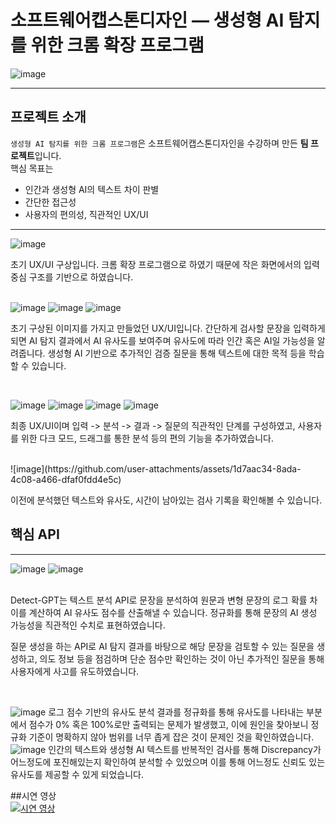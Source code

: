 
# 소프트웨어캡스톤디자인 — 생성형 AI 탐지를 위한 크롬 확장 프로그램
![image](https://github.com/user-attachments/assets/3893283b-57d1-4156-aef0-2d08e5f4fe7c)

---

##  프로젝트 소개

`생성형 AI 탐지를 위한 크롬 프로그램`은 소프트웨어캡스톤디자인을 수강하며 만든 **팀 프로젝트**입니다.  
핵심 목표는 

- 인간과 생성형 AI의 텍스트 차이 판별
- 간단한 접근성   
- 사용자의 편의성, 직관적인 UX/UI

---


![image](https://github.com/user-attachments/assets/222f9bf7-06cc-4e6b-87c0-c4968cbdde26)

초기 UX/UI 구상입니다.
크롬 확장 프로그램으로 하였기 때문에 작은 화면에서의 입력 중심 구조를 기반으로 하였습니다.  
</br>

![image](https://github.com/user-attachments/assets/bad95b1e-84e7-4028-bced-44769e903481)
![image](https://github.com/user-attachments/assets/750b6c52-f447-427e-9c95-925b3855fafb)
![image](https://github.com/user-attachments/assets/b8678002-36fe-4254-b1c7-5748b07cf4ec)

초기 구상된 이미지를 가지고 만들었던 UX/UI입니다. 
간단하게 검사할 문장을 입력하게 되면 AI 탐지 결과에서 AI 유사도를 보여주며 유사도에 따라 인간 혹은 AI일 가능성을 알려줍니다.
생성형 AI 기반으로 추가적인 검증 질문을 통해 텍스트에 대한 목적 등을 학습할 수 있습니다.

</br>

![image](https://github.com/user-attachments/assets/674572f6-143b-4d7b-bdb2-f7fe68ee3473)
![image](https://github.com/user-attachments/assets/a8e49c97-9d37-44b7-bb0e-d706796981e4)
![image](https://github.com/user-attachments/assets/92bf7d7d-00e5-42e0-982f-d029cbf873a9)
![image](https://github.com/user-attachments/assets/84e79754-9659-45c1-9957-925365977cd6)

최종 UX/UI이며 입력 -> 분석 -> 결과 -> 질문의 직관적인 단계를 구성하였고, 사용자를 위한 다크 모드, 드래그를 통한 분석 등의 편의 기능을 추가하였습니다.

</br>
![image](https://github.com/user-attachments/assets/1d7aac34-8ada-4c08-a466-dfaf0fdd4e5c)

이전에 분석했던 텍스트와 유사도, 시간이 남아있는 검사 기록을 확인해볼 수 있습니다.

## 핵심 API

---
![image](https://github.com/user-attachments/assets/afa5a045-2a7f-4ba8-8351-17f932eb006d)
![image](https://github.com/user-attachments/assets/bef9c54b-9cf2-4ba9-a3a9-515818b054a1)

</br>
Detect-GPT는 텍스트 분석 API로 문장을 분석하여 원문과 변형 문장의 로그 확률 차이를 계산하여 AI 유사도 점수를 산출해낼 수 있습니다.
정규화를 통해 문장의 AI 생성 가능성을 직관적인 수치로 표현하였습니다.

질문 생성을 하는 API로 AI 탐지 결과를 바탕으로 해당 문장을 검토할 수 있는 질문을 생성하고, 의도 정보 등을 점검하며 단순 점수만 확인하는 것이 아닌 추가적인 질문을 통해 사용자에게 사고를 유도하였습니다.

</br>

![image](https://github.com/user-attachments/assets/241fe916-3f5e-4dc9-8188-0b36e47bdd56)
로그 점수 기반의 유사도 분석 결과를 정규화를 통해 유사도를 나타내는 부분에서 점수가 0% 혹은 100%로만 출력되는 문제가 발생했고, 이에 원인을 찾아보니 정규화 기준이 명확하지 않아 범위를 너무 좁게 잡은 것이 문제인 것을 확인하였습니다.
</br>
![image](https://github.com/user-attachments/assets/58d3528b-79b5-4586-b6a5-ef5a87c0e620)
인간의 텍스트와 생성형 AI 텍스트를 반복적인 검사를 통해 Discrepancy가 어느정도에 포진해있는지 확인하여 분석할 수 있었으며 이를 통해 어느정도 신뢰도 있는 유사도를 제공할 수 있게 되었습니다.


##시연 영상
</br>
[![시연 영상](https://img.youtube.com/vi/6MWHkbroRoQ/0.jpg)](https://youtu.be/6MWHkbroRoQ)


